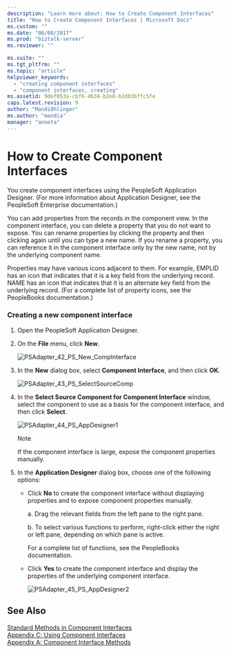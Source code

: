```yaml
---
description: "Learn more about: How to Create Component Interfaces"
title: "How to Create Component Interfaces | Microsoft Docs"
ms.custom: ""
ms.date: "06/08/2017"
ms.prod: "biztalk-server"
ms.reviewer: ""

ms.suite: ""
ms.tgt_pltfrm: ""
ms.topic: "article"
helpviewer_keywords: 
  - "creating component interfaces"
  - "component interfaces, creating"
ms.assetid: 9def053a-cbf6-4b34-b2e8-b2d03bffc5fe
caps.latest.revision: 9
author: "MandiOhlinger"
ms.author: "mandia"
manager: "anneta"
---
```

# How to Create Component Interfaces
You create component interfaces using the PeopleSoft Application Designer. (For more information about Application Designer, see the PeopleSoft Enterprise documentation.)  
  
 You can add properties from the records in the component view. In the component interface, you can delete a property that you do not want to expose. You can rename properties by clicking the property and then clicking again until you can type a new name. If you rename a property, you can reference it in the component interface only by the new name, not by the underlying component name.  
  
 Properties may have various icons adjacent to them. For example, EMPLID has an icon that indicates that it is a key field from the underlying record. NAME has an icon that indicates that it is an alternate key field from the underlying record. (For a complete list of property icons, see the PeopleBooks documentation.)  
  
### Creating a new component interface  
  
1.  Open the PeopleSoft Application Designer.  
  
2.  On the **File** menu, click **New**.  
  
     ![](../core/media/psadapter-42-ps-new-compinterface.gif "PSAdapter_42_PS_New_CompInterface")  
  
3.  In the **New** dialog box, select **Component Interface**, and then click **OK**.  
  
     ![](../core/media/psadapter-43-ps-selectsourcecomp.gif "PSAdapter_43_PS_SelectSourceComp")  
  
4.  In the **Select Source Component for Component Interface** window, select the component to use as a basis for the component interface, and then click **Select**.  
  
     ![](../core/media/psadapter-44-ps-appdesigner1.gif "PSAdapter_44_PS_AppDesigner1")  
  
    > [!NOTE]
    >  If the component interface is large, expose the component properties manually.  
  
5.  In the **Application Designer** dialog box, choose one of the following options:  
  
    -   Click **No** to create the component interface without displaying properties and to expose component properties manually.  
  
         a. Drag the relevant fields from the left pane to the right pane.  
  
         b. To select various functions to perform, right-click either the right or left pane, depending on which pane is active.  
  
         For a complete list of functions, see the PeopleBooks documentation.  
  
    -   Click **Yes** to create the component interface and display the properties of the underlying component interface.  
  
         ![](../core/media/psadapter-45-ps-appdesigner2.gif "PSAdapter_45_PS_AppDesigner2")  
  
## See Also  
 [Standard Methods in Component Interfaces](../core/standard-methods-in-component-interfaces.md)   
 [Appendix C: Using Component Interfaces](../core/appendix-c-using-component-interfaces.md)   
 [Appendix A: Component Interface Methods](../core/appendix-a-component-interface-methods.md)
